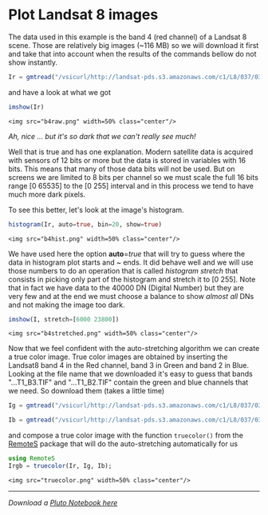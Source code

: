 # Plot Landsat 8 images

The data used in this example is the band 4 (red channel) of a Landsat 8 scene. Those are relatively big images (~116 MB) so we will download it first and take that into account when the results of the commands bellow do not show instantly.

```julia
Ir = gmtread("/vsicurl/http://landsat-pds.s3.amazonaws.com/c1/L8/037/034/LC08_L1TP_037034_20160712_20170221_01_T1/LC08_L1TP_037034_20160712_20170221_01_T1_B4.TIF");
```

and have a look at what we got

```julia
imshow(Ir)
```

~~~ 
<img src="b4raw.png" width=50% class="center"/>
~~~


_Ah, nice ... but it's so dark that we can't really see much!_

Well that is true and has one explanation. Modern satellite data is acquired with sensors of 12 bits or more but the data is stored in variables with 16 bits. This means that many of those data bits will not be used. But on screens we are limited to 8 bits per channel so we must scale the full 16 bits range [0 65535] to the [0 255] interval and in this process we tend to have much more dark pixels.

To see this better, let's look at the image's histogram.

```julia
histogram(Ir, auto=true, bin=20, show=true)
```

~~~
<img src="b4hist.png" width=50% class="center"/>
~~~

We have used here the option **auto**=*true* that will try to guess where the data in histogram plot starts and ~ ends. It did behave well and we will use those numbers to do an operation that is called *histogram stretch* that consists in picking only part of the histogram and stretch it to [0 255]. Note that in fact we have data to the 40000 DN (Digital Number) but they are very few and at the end we must choose a balance to show *almost all* DNs and not making the image too dark.

```julia
imshow(I, stretch=[6000 23800])
```

~~~
<img src="b4stretched.png" width=50% class="center"/>
~~~

Now that we feel confident with the auto-stretching algorithm we can create a true color image. True color images
are obtained by inserting the Landsat8 band 4 in the Red channel, band 3 in Green and band 2 in Blue. Looking at
the file name that we downloaded it's easy to guess that bands "...T1_B3.TIF" and "...T1_B2.TIF" contain the
green and blue channels that we need. So download them (takes a little time)

```julia
Ig = gmtread("/vsicurl/http://landsat-pds.s3.amazonaws.com/c1/L8/037/034/LC08_L1TP_037034_20160712_20170221_01_T1/LC08_L1TP_037034_20160712_20170221_01_T1_B3.TIF");

Ib = gmtread("/vsicurl/http://landsat-pds.s3.amazonaws.com/c1/L8/037/034/LC08_L1TP_037034_20160712_20170221_01_T1/LC08_L1TP_037034_20160712_20170221_01_T1_B2.TIF");
```

and compose a true color image with the function `truecolor()` from the [RemoteS](https://github.com/GenericMappingTools/RemoteS.jl)
package that will do the auto-stretching automatically for us

```julia
using RemoteS
Irgb = truecolor(Ir, Ig, Ib);
```

~~~
<img src="truecolor.png" width=50% class="center"/>
~~~

---

*Download a [Pluto Notebook here](histogram_stretch.jl)*

